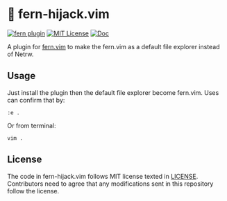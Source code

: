 # 🌿 fern-hijack.vim

[![fern plugin](https://img.shields.io/badge/🌿%20fern-plugin-yellowgreen)](https://github.com/lambdalisue/fern.vim)
[![MIT License](https://img.shields.io/badge/license-MIT-blue.svg)](LICENSE)
[![Doc](https://img.shields.io/badge/doc-%3Ah%20fern--hijack-orange.svg)](doc/fern-hijack.txt)

A plugin for [fern.vim](https://github.com/lambdalisue/fern.vim) to make the fern.vim as a default file explorer instead of Netrw.

## Usage

Just install the plugin then the default file explorer become fern.vim.
Uses can confirm that by:

```
:e .
```

Or from terminal:

```
vim .
```

## License

The code in fern-hijack.vim follows MIT license texted in [LICENSE](./LICENSE).
Contributors need to agree that any modifications sent in this repository follow the license.
